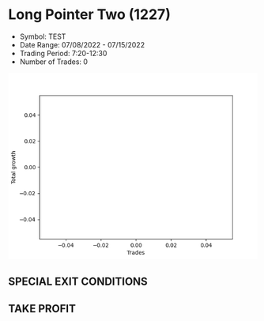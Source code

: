 # Long Pointer Two (1227) 
- Symbol: TEST
- Date Range: 07/08/2022 - 07/15/2022
- Trading Period: 7:20-12:30
- Number of Trades: 0

![Plot](LongPointerTwo(1227)TEST.png)
## SPECIAL EXIT CONDITIONS 


## TAKE PROFIT




